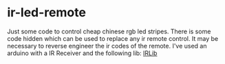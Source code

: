# ir-led-remote

Just some code to control cheap chinese rgb led stripes. There is some code hidden which can be used to replace any ir remote control. It may be necessary to reverse engineer the ir codes of the remote. I've used an arduino with a IR Receiver and the following lib: [IRLib](https://github.com/cyborg5/IRLib/)
